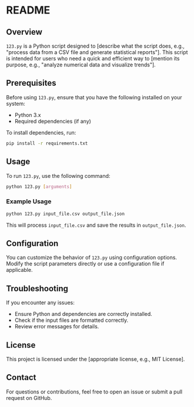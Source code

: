 # README

## Overview
`123.py` is a Python script designed to [describe what the script does, e.g., "process data from a CSV file and generate statistical reports"]. This script is intended for users who need a quick and efficient way to [mention its purpose, e.g., "analyze numerical data and visualize trends"].

## Prerequisites
Before using `123.py`, ensure that you have the following installed on your system:
- Python 3.x
- Required dependencies (if any)

To install dependencies, run:
```bash
pip install -r requirements.txt
```

## Usage
To run `123.py`, use the following command:
```bash
python 123.py [arguments]
```

### Example Usage
```bash
python 123.py input_file.csv output_file.json
```
This will process `input_file.csv` and save the results in `output_file.json`.

## Configuration
You can customize the behavior of `123.py` using configuration options. Modify the script parameters directly or use a configuration file if applicable.

## Troubleshooting
If you encounter any issues:
- Ensure Python and dependencies are correctly installed.
- Check if the input files are formatted correctly.
- Review error messages for details.

## License
This project is licensed under the [appropriate license, e.g., MIT License].

## Contact
For questions or contributions, feel free to open an issue or submit a pull request on GitHub.

